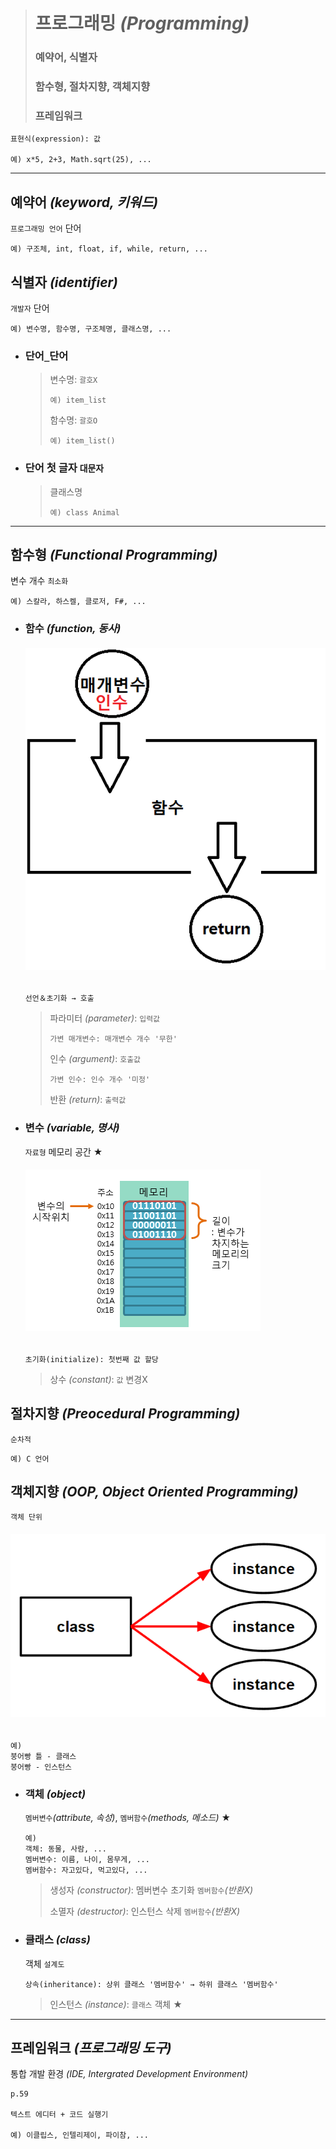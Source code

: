 ># 프로그래밍 *(Programming)*
>
>### 예약어, 식별자 
>### 함수형, 절차지향, 객체지향
>### 프레임워크
```
표현식(expression): 값

예) x*5, 2+3, Math.sqrt(25), ...
```
---

## 예약어 *(keyword, 키워드)*
`프로그래밍 언어` 단어
```angular2html
예) 구조체, int, float, if, while, return, ...
```

## 식별자 *(identifier)*
`개발자` 단어
```
예) 변수명, 함수명, 구조체명, 클래스명, ...
```

+ ### 단어`_`단어
  >변수명: `괄호X`
  >```
  >예) item_list
  >```
  >
  >함수명: `괄호O`
  >```
  >예) item_list()
  >```

+ ### 단어 첫 글자 `대문자`
  >클래스명
  >```
  >예) class Animal
  >```

---

## 함수형 *(Functional Programming)*
변수 개수 `최소화`
```angular2html
예) 스칼라, 하스켈, 클로저, F#, ...
```

+ ### 함수 *(function, 동사)*
  ###### <img src = 'img/함수.png'>
  ```
  선언＆초기화 → 호출
  ```
  >파라미터 *(parameter)*: `입력값`
  >```
  >가변 매개변수: 매개변수 개수 '무한'
  >```
  >인수 *(argument)*: `호출값`
  >```
  >가변 인수: 인수 개수 '미정'
  >```
  >반환 *(return)*: `출력값`

+ ### 변수 *(variable, 명사)*
  `자료형` 메모리 공간 ★
  ###### <img src = 'img/변수.png'>
  ```
  초기화(initialize): 첫번째 값 할당
  ```
  >상수 *(constant)*: `값` 변경X

## 절차지향 *(Preocedural Programming)*
`순차적`
```angular2html
예) C 언어
```

## 객체지향 *(OOP, Object Oriented Programming)*
`객체 단위`
###### <img src = 'img/객체지향 프로그래밍.png'>
```
예)
붕어빵 틀 - 클래스
붕어빵 - 인스턴스
```

+ ### 객체 *(object)*
  `멤버변수`*(attribute, 속성)*, `멤버함수`*(methods, 메소드)* ★
  ```
  예) 
  객체: 동물, 사람, ...
  멤버변수: 이름, 나이, 몸무게, ...
  멤버함수: 자고있다, 먹고있다, ...
  ```
  >생성자 *(constructor)*: 멤버변수 초기화 `멤버함수`*(반환X)*
  >
  >소멸자 *(destructor)*: 인스턴스 삭제 `멤버함수`*(반환X)*


+ ### 클래스 *(class)*
  객체 `설계도`
  ```
  상속(inheritance): 상위 클래스 '멤버함수' → 하위 클래스 '멤버함수'
  ```
  >인스턴스 *(instance)*: `클래스` 객체 ★ 

---

## 프레임워크 *(프로그래밍 도구)*
통합 개발 환경 *(IDE, Intergrated Development Environment)*
```angular2html
p.59

텍스트 에디터 + 코드 실행기

예) 이클립스, 인텔리제이, 파이참, ...
```
